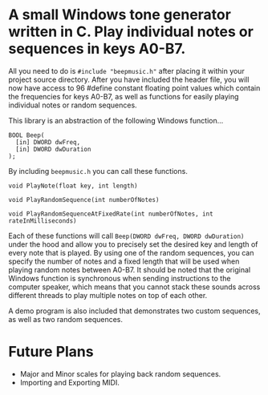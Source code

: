 # A small Windows tone generator written in C. Play individual notes or sequences in keys A0-B7.

All you need to do is ```#include "beepmusic.h"``` after placing it within your project source directory. After you have included the header file, you will now have access to 96 #define constant floating point values which contain the frequencies for keys A0-B7, as well as functions for easily playing individual notes or random sequences.

This library is an abstraction of the following Windows function...

```
BOOL Beep(
  [in] DWORD dwFreq,
  [in] DWORD dwDuration
);
```

By including ```beepmusic.h``` you can call these functions.

```void PlayNote(float key, int length)```

```void PlayRandomSequence(int numberOfNotes)```

```void PlayRandomSequenceAtFixedRate(int numberOfNotes, int rateInMilliseconds)```

Each of these functions will call ```Beep(DWORD dwFreq, DWORD dwDuration)``` under the hood and allow you to precisely set the desired key and length of every note that is played.
By using one of the random sequences, you can specify the number of notes and a fixed length that will be used when playing random notes between A0-B7. It should be noted that the original Windows
function is synchronous when sending instructions to the computer speaker, which means that you cannot stack these sounds across different threads to play multiple notes on top of each other.

A demo program is also included that demonstrates two custom sequences, as well as two random sequences.

# Future Plans

- Major and Minor scales for playing back random sequences.
- Importing and Exporting MIDI.
